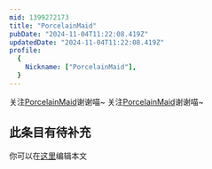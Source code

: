 ```yaml
---
mid: 1399272173
title: "PorcelainMaid"
pubDate: "2024-11-04T11:22:08.419Z"
updatedDate: "2024-11-04T11:22:08.419Z"
profile:
  {
    Nickname: ["PorcelainMaid"],
  }
---
```


关注[PorcelainMaid](https://space.bilibili.com/1399272173)谢谢喵~ 关注[PorcelainMaid](https://space.bilibili.com/1399272173)谢谢喵~

## 此条目有待补充
你可以在[这里](https://github.com/Yuhanawa/VTuber.ICU-Content/edit/master/v/PorcelainMaid/index.md)编辑本文
